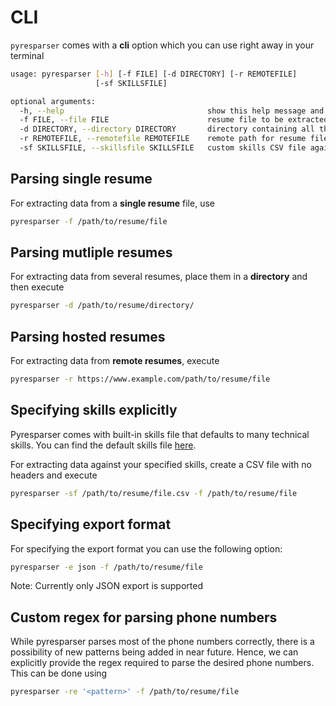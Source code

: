 # CLI

`pyresparser` comes with a **cli** option which you can use right away in your terminal

```bash
usage: pyresparser [-h] [-f FILE] [-d DIRECTORY] [-r REMOTEFILE]
                   [-sf SKILLSFILE]

optional arguments:
  -h, --help                                show this help message and exit
  -f FILE, --file FILE                      resume file to be extracted
  -d DIRECTORY, --directory DIRECTORY       directory containing all the resumes to be extracted
  -r REMOTEFILE, --remotefile REMOTEFILE    remote path for resume file to be extracted
  -sf SKILLSFILE, --skillsfile SKILLSFILE   custom skills CSV file against which skills are searched for
```

## Parsing single resume

For extracting data from a **single resume** file, use

```bash
pyresparser -f /path/to/resume/file
```

## Parsing mutliple resumes

For extracting data from several resumes, place them in a **directory** and then execute

```bash
pyresparser -d /path/to/resume/directory/
```

## Parsing hosted resumes

For extracting data from **remote resumes**, execute

```bash
pyresparser -r https://www.example.com/path/to/resume/file
```

## Specifying skills explicitly

Pyresparser comes with built-in skills file that defaults to many technical skills. You can find the default skills file [here](https://github.com/OmkarPathak/pyresparser/blob/master/pyresparser/skills.csv).

For extracting data against your specified skills, create a CSV file with no headers and execute

```bash
pyresparser -sf /path/to/resume/file.csv -f /path/to/resume/file
```

## Specifying export format

For specifying the export format you can use the following option:

```bash
pyresparser -e json -f /path/to/resume/file
```

Note: Currently only JSON export is supported

## Custom regex for parsing phone numbers

While pyresparser parses most of the phone numbers correctly, there is a possibility of new patterns being added in near future. Hence, we can explicitly provide the regex required to parse the desired phone numbers. This can be done using

```bash
pyresparser -re '<pattern>' -f /path/to/resume/file
```